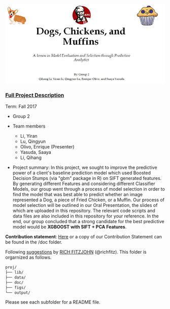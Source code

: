 ![image](figs/Title.jpg)

### [Full Project Description](doc/project3_desc.md)

Term: Fall 2017

+ Group 2
+ Team members
	+ Li, Yiran
	+ Lu, Qingyun
	+ Olivo, Enrique (Presenter)
	+ Yasuda, Saaya
	+ Li, Qihang

+ Project summary: In this project, we sought to improve the predictive power of a client's baseline prediction model which used Boosted Decision Stumps (via "gbm" package in R) on SIFT generated features. By generating different Features and considering different Classifier Models, our group went through a process of model selection in order to find the model that was best able to predict whether an image represented a Dog, a piece of Fried Chicken, or a Muffin. Our process of model selection will be outlined in our Oral Presentation, the slides of which are uploaded in this repository. The relevant code scripts and data files are also included in this repository for your reference. In the end, our group concluded that a strong candidate for the best predictive model would be **XGBOOST with SIFT + PCA Features**.
	
**Contribution statement**: [Here](doc/a_note_on_contributions.md) or a copy of our Contribution Statement can be found in the /doc folder.

Following [suggestions](http://nicercode.github.io/blog/2013-04-05-projects/) by [RICH FITZJOHN](http://nicercode.github.io/about/#Team) (@richfitz). This folder is orgarnized as follows.

```
proj/
├── lib/
├── data/
├── doc/
├── figs/
└── output/
```

Please see each subfolder for a README file.
